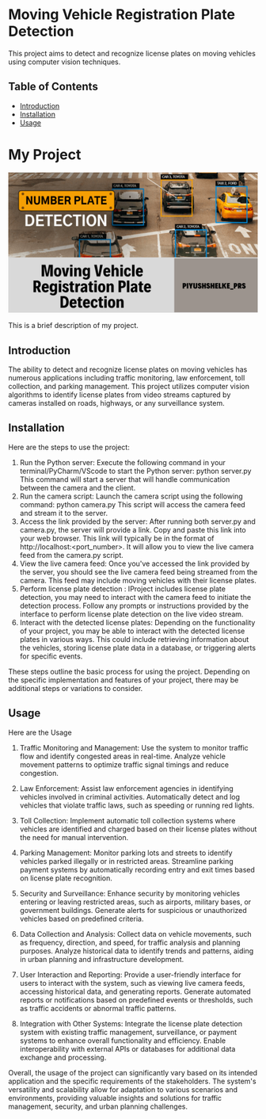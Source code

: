 # Moving Vehicle Registration Plate Detection

This project aims to detect and recognize license plates on moving vehicles using computer vision techniques.

## Table of Contents

- [Introduction](#introduction)
- [Installation](#installation)
- [Usage](#usage)

# My Project

![Project Logo](/uploads/Moving%20Vehicle%20Registration%20Plate%20Detection.png)

This is a brief description of my project.


## Introduction

The ability to detect and recognize license plates on moving vehicles has numerous applications including traffic monitoring, law enforcement, toll collection, and parking management. 
This project utilizes computer vision algorithms to identify license plates from video streams captured by cameras installed on roads, highways, or any surveillance system.

## Installation

Here are the steps to use the project:

1. Run the Python server:
   Execute the following command in your terminal/PyCharm/VScode to start the Python server:
   python server.py
   This command will start a server that will handle communication between the camera and the client.
2. Run the camera script:
   Launch the camera script using the following command:
   python camera.py
   This script will access the camera feed and stream it to the server.
3. Access the link provided by the server:
   After running both server.py and camera.py, the server will provide a link. Copy and paste this link into your web browser. This link will typically be in the format of http://localhost:<port_number>.
   It will allow you to view the live camera feed from the camera.py script.
5. View the live camera feed:
   Once you've accessed the link provided by the server, you should see the live camera feed
   being streamed from the camera. This feed may include moving vehicles with their license
   plates.
6. Perform license plate detection :
   IProject includes license plate detection, you may need to interact with the camera feed to initiate the detection process. Follow any prompts or instructions provided by the interface to perform license plate detection on the live video stream.
7. Interact with the detected license plates:
Depending on the functionality of your project, you may be able to interact with the detected license plates in various ways. This could include retrieving information about the vehicles, storing license plate data in a database, or triggering alerts for specific events.

These steps outline the basic process for using the project. Depending on the specific implementation and features of your project, there may be additional steps or variations to consider.


## Usage

Here are the Usage
   
1. Traffic Monitoring and Management:
Use the system to monitor traffic flow and identify congested areas in real-time.
Analyze vehicle movement patterns to optimize traffic signal timings and reduce congestion.

2. Law Enforcement:
Assist law enforcement agencies in identifying vehicles involved in criminal activities.
Automatically detect and log vehicles that violate traffic laws, such as speeding or running red lights.

3. Toll Collection:
Implement automatic toll collection systems where vehicles are identified and charged based on their license plates without the need for manual intervention.

4. Parking Management:
Monitor parking lots and streets to identify vehicles parked illegally or in restricted areas.
Streamline parking payment systems by automatically recording entry and exit times based on license plate recognition.
5. Security and Surveillance:
Enhance security by monitoring vehicles entering or leaving restricted areas, such as airports, military bases, or government buildings.
Generate alerts for suspicious or unauthorized vehicles based on predefined criteria.
6. Data Collection and Analysis:
Collect data on vehicle movements, such as frequency, direction, and speed, for traffic analysis and planning purposes.
Analyze historical data to identify trends and patterns, aiding in urban planning and infrastructure development.
7. User Interaction and Reporting:
Provide a user-friendly interface for users to interact with the system, such as viewing live camera feeds, accessing historical data, and generating reports.
Generate automated reports or notifications based on predefined events or thresholds, such as traffic accidents or abnormal traffic patterns.

8. Integration with Other Systems:
Integrate the license plate detection system with existing traffic management, surveillance, or payment systems to enhance overall functionality and efficiency.
Enable interoperability with external APIs or databases for additional data exchange and processing.


Overall, the usage of the project can significantly vary based on its intended application and the specific requirements of the stakeholders. The system's versatility and scalability allow for adaptation to various scenarios and environments, providing valuable insights and solutions for traffic management, security, and urban planning challenges.




